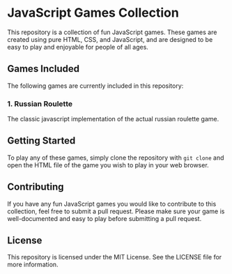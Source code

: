 # JavaScript Games Collection

This repository is a collection of fun JavaScript games. These games are created using pure HTML, CSS, and JavaScript, and are designed to be easy to play and enjoyable for people of all ages.

## Games Included

The following games are currently included in this repository:

### 1. Russian Roulette

The classic javascript implementation of the actual russian roulette game.

## Getting Started

To play any of these games, simply clone the repository with `git clone` and open the HTML file of the game you wish to play in your web browser. 


## Contributing

If you have any fun JavaScript games you would like to contribute to this collection, feel free to submit a pull request. Please make sure your game is well-documented and easy to play before submitting a pull request.

## License

This repository is licensed under the MIT License. See the LICENSE file for more information.
